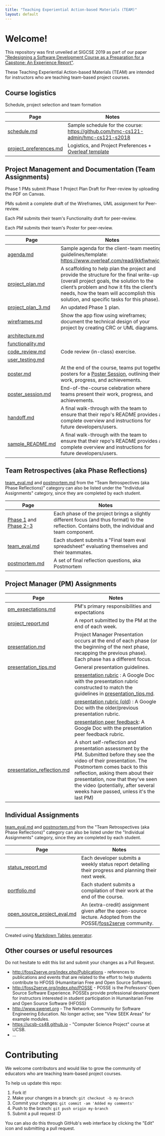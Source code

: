 ```yaml
---
title: "Teaching Experiential Action-based Materials (TEAM)"
layout: default
---
```


# Welcome!

This repository was first unveiled at SIGCSE 2019 as part of our paper 
["Redesigning a Software Development Course as a Preparation for a Capstone: An Experience Report"](https://dl.acm.org/citation.cfm?id=3287498).

These 
Teaching 
Experiential 
Action-based 
Materials
(TEAM) 
    are intended for instructors who are teaching team-based project courses.



## Course logistics

Schedule, project selection and team formation

| Page | Notes |
|------|--------|
| [schedule.md]({{site.materials_repo}}schedule.md) | Sample schedule for the course: <https://github.com/hmc-cs121-admin/hmc-cs121-s2018> |
| [project_preferences.md]({{site.materials_repo}}project_preferences.md) | Logistics, and Project Preferences + [Overleaf template](https://www.overleaf.com/read/dvbvcdwfzqjt) | 



## Project Management and Documentation (Team Assignments)

Phase 1 PMs submit Phase 1 Project Plan Draft for Peer-review by uploading the PDF on Canvas.

PMs submit a complete draft of the Wireframes, UML assignment for Peer-review.

Each PM submits their team's Functionality draft for peer-review.

Each PM submits their team's Poster for peer-review.


| Page | Notes |
|------|--------|
| [agenda.md]({{site.materials_repo}}agenda.md) |  Sample agenda for the client-team meeting; guidelines/template: <https://www.overleaf.com/read/jkkfjwhwjcjp> |
| [project_plan.md]({{site.materials_repo}}project_plan.md) |  A scaffolding to help plan the project and provide the structure for the final write-up (overall project goals, the solution to the client’s problem and how it fits the client’s needs, how the team will accomplish this solution, and specific tasks for this phase). |
| [project_plan_3.md]({{site.materials_repo}}project_plan_3.md) |  An updated Phase 1 plan. |
| [wireframes.md]({{site.materials_repo}}wireframes.md) |  Show the app flow using wireframes; document the technical design of your project by creating CRC or UML diagrams. |
| [architecture.md]({{site.materials_repo}}architecture.md) |  |
| [functionality.md]({{site.materials_repo}}functionality.md) |  |
| [code_review.md]({{site.materials_repo}}code_review.md) | Code review (in-class) exercise. |
| [user_testing.md]({{site.materials_repo}}user_testing.md) |  | 
| [poster.md]({{site.materials_repo}}poster.md) | At the end of the course, teams put together posters for a [Poster Session](poster_session.md), outlining their work, progress, and achievements.  |
| [poster_session.md]({{site.materials_repo}}poster_session.md) |  End-of-the-course celebration where teams present their work, progress, and achievements.  |
| [handoff.md]({{site.materials_repo}}handoff.md) | A final walk-through with the team to ensure that their repo's README provides a complete overview and instructions for future developers/users. |
| [sample_README.md]({{site.materials_repo}}{{site.materials_repo}}sample_README.md) | A final walk-through with the team to ensure that their repo's README provides a complete overview and instructions for future developers/users. |


## Team Retrospectives (aka Phase Reflections)

[team_eval.md]({{site.materials_repo}}team_eval.md) and [postmortem.md]({{site.materials_repo}}postmortem.md) from the "Team Retrospectives (aka Phase Reflections)" category can also be listed under the "Individual Assignments" category, since they are completed by each student.

| Page | Notes |
|------|--------|
| [Phase 1](phase_reflection_1.md) and [Phase 2-3](phase_reflection_2and3.md) | Each phase of the project brings a slightly different focus (and thus format) to the reflection. Contains both, the individual and team component. |
| [team_eval.md]({{site.materials_repo}}team_eval.md) | Each student submits a "Final team eval spreadsheet" evaluating themselves and their teammates. |
| [postmortem.md]({{site.materials_repo}}postmortem.md) | A set of final reflection questions, aka Postmortem |


## Project Manager (PM) Assignments

| Page | Notes |
|------|--------|
| [pm_expectations.md]({{site.materials_repo}}pm_expectations.md) | PM's primary responsibilities and expectations |
| [project_report.md]({{site.materials_repo}}project_report.md) |  A report submitted by the PM at the end of each week.|
| [presentation.md]({{site.materials_repo}}presentation.md) | Project Manager Presentation occurs at the end of each phase (or the beginning of the next phase, recapping the previous phase). Each phase has a different focus.  |
| [presentation_tips.md]({{site.materials_repo}}presentation_tips.md) | General presentation guidelines. |
| | [presentation rubric](https://docs.google.com/document/d/1gMyzwCRasO5p8_FMwZAnxZ6wrZbyow1W9uQWtfXSs30/edit?usp=sharing) : A Google Doc with the presentation rubric constructed to match the guidelines in [presentation_tips.md]({{site.materials_repo}}presentation_tips.md). |
| | [presentation rubric (old)](https://docs.google.com/document/d/1Fopk-XEVRE3Yl-MOOZZdX74d6aTjGJ04tHv4BqP3DCA/edit?usp=sharing) : A Google Doc with the  older/previous presentation rubric. |
| | [presentation peer feedback](https://docs.google.com/document/d/1ae9nx2AwbykPC_tMnBlrTEX1hNnVd6Wtol1jYPxXDcQ/edit?usp=sharing): A Google Doc with the presentation peer feedback rubric. |
| [presentation_reflection.md]({{site.materials_repo}}presentation_reflection.md) | A short self-reflection and presentation assessment by the PM. Submitted before they see the video of their presentation. The Postmortem comes back to this reflection, asking them about their presentation, now that they've seen the video (potentially, after several weeks have passed, unless it's the last PM) |



## Individual Assignments

[team_eval.md]({{site.materials_repo}}team_eval.md) and [postmortem.md]({{site.materials_repo}}postmortem.md) from the "Team Retrospectives (aka Phase Reflections)" category can also be listed under the "Individual Assignments" category, since they are completed by each student.


| Page | Notes |
|------|--------|
| [status_report.md]({{site.materials_repo}}status_report.md) | Each developer submits a weekly status report detailing their progress and planning their next week.  |
| [portfolio.md]({{site.materials_repo}}portfolio.md) | Each student submits a compilation of their work at the end of the course. |
| [open_source_project_eval.md]({{site.materials_repo}}open_source_project_eval.md) | An (extra-credit) assignment given after the open-source lecture. Adopted from the POSSE/[foss2serve](http://foss2serve.org/index.php/Project_Evaluation_(Activity)) community. |


Created using [Markdown Tables generator](http://www.tablesgenerator.com/markdown_tables).


## Other courses or useful resources

Do not hesitate to edit this list and submit your changes as a Pull Request.

* <http://foss2serve.org/index.php/Publications> - references to publications and events that are related to the effort to help students contribute to HFOSS (Humanitarian Free and Open Source Software).
* <http://foss2serve.org/index.php/POSSE> - POSSE is the Professors' Open Source Software Experience. POSSEs provide professional development for instructors interested in student participation in Humanitarian Free and Open Source Software (HFOSS)
* <http://www.swenet.org> - The Network Community for Software Engineering Education. No longer active; see "View SEEK Areas" for example modules. 
* <https://ucsb-cs48.github.io> - "Computer Science Project" course at UCSB. 
* ...


# Contributing

We welcome contributors and would like to grow the community of educators who are teaching team-based project courses.

To help us update this repo:

1. Fork it!
2. Make your changes in a branch: `git checkout -b my-branch`
3. Commit your changes: `git commit -am 'Added my comments'`
4. Push to the branch: `git push origin my-branch`
5. Submit a pull request :D

You can also do this through GitHub's web interface by clicking the "Edit" icon and submitting a pull request.


